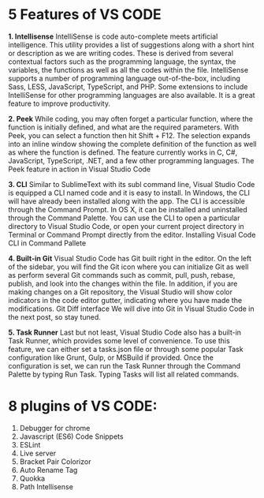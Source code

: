 # 5 Features of VS CODE
**1. Intellisense**
IntelliSense is code auto-complete meets artificial intelligence. This utility provides a list of suggestions along with a short hint or description as we are writing codes. These is derived from several contextual factors such as the programming language, the syntax, the variables, the functions as well as all the codes within the file.
IntelliSense supports a number of programming language out-of-the-box, including Sass, LESS, JavaScript, TypeScript, and PHP. Some extensions to include IntelliSense for other programming languages are also available. It is a great feature to improve productivity.


**2. Peek**
While coding, you may often forget a particular function, where the function is initially defined, and what are the required parameters.
With Peek, you can select a function then hit Shift + F12. The selection expands into an inline window showing the complete definition of the function as well as where the function is defined. The feature currently works in C, C#, JavaScript, TypeScript, .NET, and a few other programming languages.
The Peek feature in action in Visual Studio Code

**3. CLI**
Similar to SublimeText with its subl command line, Visual Studio Code is equipped a CLI named code and it is easy to install.
In Windows, the CLI will have already been installed along with the app. The CLI is accessible through the Command Prompt. In OS X, it can be installed and uninstalled through the Command Palette.
You can use the CLI to open a particular directory to Visual Studio Code, or open your current project directory in Terminal or Command Prompt directly from the editor.
Installing Visual Code CLI in Command Pallete

**4. Built-in Git**
Visual Studio Code has Git built right in the editor. On the left of the sidebar, you will find the Git icon where you can initialize Git as well as perform several Git commands such as commit, pull, push, rebase, publish, and look into the changes within the file.
In addition, if you are making changes on a Git repository, the Visual Studio will show color indicators in the code editor gutter, indicating where you have made the modifications.
Git Diff interface
We will dive into Git in Visual Studio Code in the next post, so stay tuned.

**5. Task Runner**
Last but not least, Visual Studio Code also has a built-in Task Runner, which provides some level of convenience.
To use this feature, we can either set a tasks.json file or through some popular Task configuration like Grunt, Gulp, or MSBuild if provided. Once the configuration is set, we can run the Task Runner through the Command Palette by typing Run Task. Typing Tasks will list all related commands.

# 8 plugins of VS CODE:


1. Debugger for chrome
2. Javascript (ES6) Code Snippets
3. ESLint
4. Live server
5. Bracket Pair Colorizor
6. Auto Rename Tag
7. Quokka
8. Path Intellisense